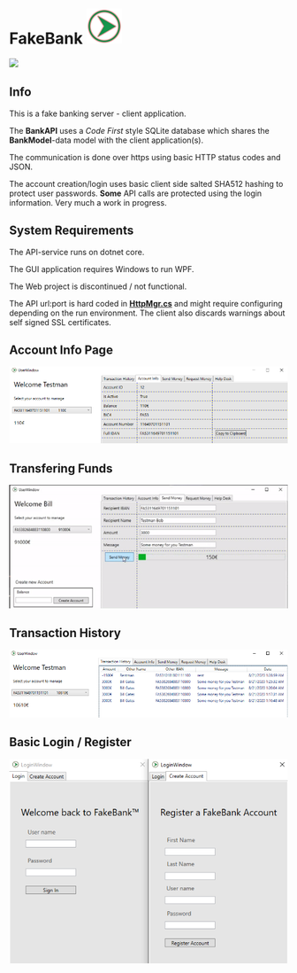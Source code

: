 # FakeBank <img src="https://github.com/Chlorine-trifluoride/FakeBank/raw/master/Media/icon.png" width=64/>

<img src="https://github.com/Chlorine-trifluoride/FakeBank/workflows/.NET%20Core/badge.svg"/>

## Info

This is a fake banking server - client application.

The **BankAPI** uses a *Code First* style SQLite database which shares the **BankModel**-data model with the client application(s).

The communication is done over https using basic HTTP status codes and JSON.

The account creation/login uses basic client side salted SHA512 hashing to protect user passwords.
**Some** API calls are protected using the login information. Very much a work in progress.

## System Requirements

The API-service runs on dotnet core.

The GUI application requires Windows to run WPF.

The Web project is discontinued / not functional.

The API url:port is hard coded in **<a href=https://github.com/Chlorine-trifluoride/FakeBank/blob/master/BankClientApp/HttpMgr.cs>HttpMgr.cs</a>** and might require configuring depending on the run environment. The client also discards warnings about self signed SSL certificates.

## Account Info Page

<img src="https://github.com/Chlorine-trifluoride/FakeBank/raw/master/Media/testman_infopage.png"/>


## Transfering Funds

<img src="https://github.com/Chlorine-trifluoride/FakeBank/raw/master/Media/bill_transfer.gif"/>


## Transaction History

<img src="https://github.com/Chlorine-trifluoride/FakeBank/raw/master/Media/transaction_history.png"/>


## Basic Login / Register

<img src="https://github.com/Chlorine-trifluoride/FakeBank/raw/master/Media/login_register.png"/>
